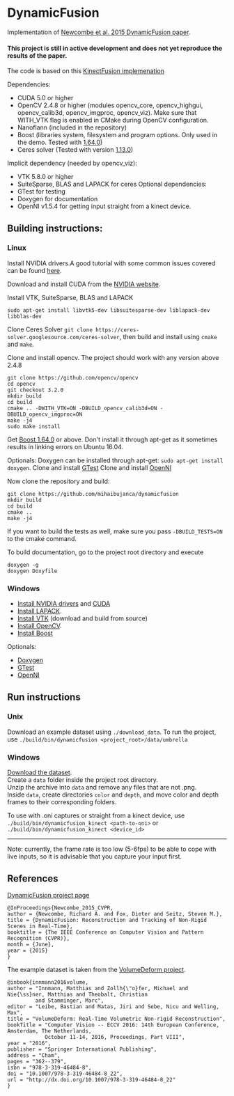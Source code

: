 DynamicFusion
============
Implementation of [Newcombe et al. 2015 DynamicFusion paper](http://grail.cs.washington.edu/projects/dynamicfusion/papers/DynamicFusion.pdf).

#### This project is still in active development and does not yet reproduce the results of the paper.

The code is based on this [KinectFusion implemenation](https://github.com/Nerei/kinfu_remake)

Dependencies:
* CUDA 5.0 or higher
* OpenCV 2.4.8 or higher (modules opencv_core, opencv_highgui, opencv_calib3d, opencv_imgproc, opencv_viz). Make sure that WITH_VTK flag is enabled in CMake during OpenCV configuration.
* Nanoflann (included in the repository)
* Boost (libraries system, filesystem and program options. Only used in the demo. Tested with [1.64.0](http://www.boost.org/users/history/version_1_64_0.html))
* Ceres solver (Tested with version [1.13.0](http://ceres-solver.org/ceres-solver-1.13.0.tar.gz))

Implicit dependency (needed by opencv_viz):
* VTK 5.8.0 or higher
* SuiteSparse, BLAS and LAPACK for ceres
Optional dependencies:
* GTest for testing
* Doxygen for documentation
* OpenNI v1.5.4 for getting input straight from a kinect device.

## Building instructions:

### Linux
Install NVIDIA drivers.A good tutorial with some common issues covered can be found [here](
https://askubuntu.com/a/61433/167689).

Download and install CUDA from the [NVIDIA website](https://developer.nvidia.com/cuda-downloads).

Install VTK, SuiteSparse, BLAS and LAPACK
```
sudo apt-get install libvtk5-dev libsuitesparse-dev liblapack-dev libblas-dev
```

Clone Ceres Solver `git clone https://ceres-solver.googlesource.com/ceres-solver`, then build and install using `cmake` and `make`.

Clone and install opencv. The project should work with any version above 2.4.8
```
git clone https://github.com/opencv/opencv
cd opencv
git checkout 3.2.0
mkdir build
cd build
cmake .. -DWITH_VTK=ON -DBUILD_opencv_calib3d=ON -DBUILD_opencv_imgproc=ON
make -j4
sudo make install
```
Get [Boost 1.64.0](http://www.boost.org/users/download/) or above. Don't install it through apt-get as it sometimes results in linking errors on Ubuntu 16.04.

Optionals:
Doxygen can be installed through apt-get: `sudo apt-get install doxygen`.
Clone and install [GTest](https://github.com/google/googletest)
Clone and install [OpenNI](https://github.com/OpenNI/OpenNI)

Now clone the repository and build:
```
git clone https://github.com/mihaibujanca/dynamicfusion
mkdir build
cd build
cmake ..
make -j4
```

If you want to build the tests as well, make sure you pass `-DBUILD_TESTS=ON` to the cmake command.

To build documentation, go to the project root directory and execute
```
doxygen -g
doxygen Doxyfile
```
### Windows
* [Install NVIDIA drivers](https://www.geforce.com/drivers) and [CUDA](https://developer.nvidia.com/cuda-downloads)
* [Install LAPACK](http://icl.cs.utk.edu/lapack-for-windows/lapack/).
* [Install VTK](http://www.vtk.org/download/) (download and build from source)
* [Install OpenCV](http://docs.opencv.org/3.2.0/d3/d52/tutorial_windows_install.html).  
* [Install Boost](http://www.boost.org/users/download/)

 
Optionals:
* [Doxygen](http://www.stack.nl/~dimitri/doxygen/download.html)
* [GTest](https://github.com/google/googletest) 
* [OpenNI]( http://pointclouds.org/downloads/windows.html)



## Run instructions
### Unix
Download an example dataset using `./download_data`. 
To run the project, use `./build/bin/dynamicfusion <project_root>/data/umbrella`

### Windows
[Download the dataset](http://lgdv.cs.fau.de/uploads/publications/data/innmann2016deform/umbrella_data.zip).\
Create a `data` folder inside the project root directory. \
Unzip the archive into `data` and remove any files that are not .png. \
Inside `data`, create directories `color` and `depth`, and move color and depth frames to their corresponding folders.



To use with .oni captures or straight from a kinect device, use `./build/bin/dynamicfusion_kinect <path-to-oni>` or `./build/bin/dynamicfusion_kinect <device_id>` 

---
Note: currently, the frame rate is too low (5-6fps) to be able to cope with live inputs, so it is advisable that you capture your input first.

## References
[DynamicFusion project page](http://grail.cs.washington.edu/projects/dynamicfusion/)

```
@InProceedings{Newcombe_2015_CVPR,
author = {Newcombe, Richard A. and Fox, Dieter and Seitz, Steven M.},
title = {DynamicFusion: Reconstruction and Tracking of Non-Rigid Scenes in Real-Time},
booktitle = {The IEEE Conference on Computer Vision and Pattern Recognition (CVPR)},
month = {June},
year = {2015}
}
```

The example dataset is taken from the [VolumeDeform project](http://lgdv.cs.fau.de/publications/publication/Pub.2016.tech.IMMD.IMMD9.volume_6/).
```
@inbook{innmann2016volume,
author = "Innmann, Matthias and Zollh{\"o}fer, Michael and Nie{\ss}ner, Matthias and Theobalt, Christian 
         and Stamminger, Marc",
editor = "Leibe, Bastian and Matas, Jiri and Sebe, Nicu and Welling, Max",
title = "VolumeDeform: Real-Time Volumetric Non-rigid Reconstruction",
bookTitle = "Computer Vision -- ECCV 2016: 14th European Conference, Amsterdam, The Netherlands,
            October 11-14, 2016, Proceedings, Part VIII",
year = "2016",
publisher = "Springer International Publishing",
address = "Cham",
pages = "362--379",
isbn = "978-3-319-46484-8",
doi = "10.1007/978-3-319-46484-8_22",
url = "http://dx.doi.org/10.1007/978-3-319-46484-8_22"
}
```
